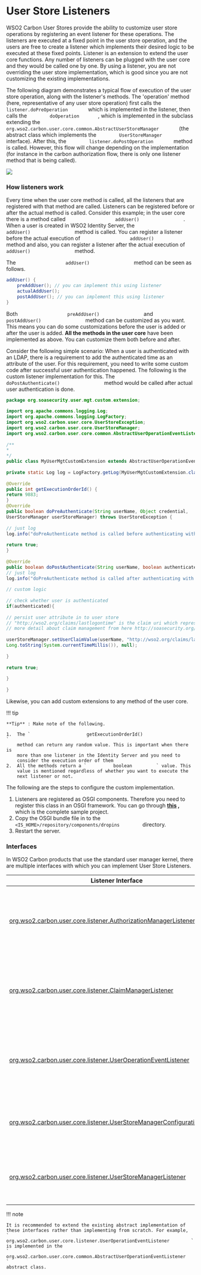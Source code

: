 # User Store Listeners

WSO2 Carbon User Stores provide the ability to customize user store
operations by registering an event listener for these operations. The
listeners are executed at a fixed point in the user store operation, and
the users are free to create a listener which implements their desired
logic to be executed at these fixed points. Listener is an extension to
extend the user core functions. Any number of listeners can be plugged
with the user core and they would be called one by one. By using a
listener, you are not overriding the user store implementation, which is
good since you are not customizing the existing implementations.

The following diagram demonstrates a typical flow of execution of the
user store operation, along with the listener's methods. The 'operation'
method (here, representative of any user store operation) first calls
the `         listener.doPreOperation        ` which is implemented in
the listener, then calls the `         doOperation        `, which is
implemented in the subclass extending the
`         org.wso2.carbon.user.core.common.AbstractUserStoreManager        `
(the abstract class which implements the
`         UserStoreManager        ` interface). After this, the
`         listener.doPostOperation        ` method is called. However,
this flow will change depending on the implementation (for instance in
the carbon authorization flow, there is only one listener method that is
being called).

![](../../assets/img//103330086/103330088.png)

### How listeners work

Every time when the user core method is called, all the listeners that
are registered with that method are called. Listeners can be registered
before or after the actual method is called. Consider this example; in
the user core there is a method called
`                   addUser()                 ` . When a user is created
in WSO2 Identity Server, the
`                   addUser()                 ` method is called. You
can register a listener before the actual execution of
`                   addUser()                 ` method and also, you can
register a listener after the actual execution of
`                   addUser()                 ` method.

The `                   addUser()                 ` method can be seen
as follows.

``` java
addUser() {
    preAddUser(); // you can implement this using listener
    actualAddUser();
    postAddUser(); // you can implement this using listener
}
```

Both `                   preAddUser()                 ` and
`                   postAddUser()                 ` method can be
customized as you want. This means you can do some customizations before
the user is added or after the user is added. **All the methods in the
user core** have been implemented as above. You can customize them both
before and after.

Consider the following simple scenario: When a user is authenticated
with an LDAP, there is a requirement to add the authenticated time as an
attribute of the user. For this requirement, you need to write some
custom code after successful user authentication happened. The following
is the custom listener implementation for this. The
`                   doPostAuthenticate()                 ` method would
be called after actual user authentication is done.

``` java
package org.soasecurity.user.mgt.custom.extension;
 
import org.apache.commons.logging.Log;
import org.apache.commons.logging.LogFactory;
import org.wso2.carbon.user.core.UserStoreException;
import org.wso2.carbon.user.core.UserStoreManager;
import org.wso2.carbon.user.core.common.AbstractUserOperationEventListener;
 
/**
*
*/
public class MyUserMgtCustomExtension extends AbstractUserOperationEventListener {
 
private static Log log = LogFactory.getLog(MyUserMgtCustomExtension.class);
 
@Override
public int getExecutionOrderId() {
return 9883;
}
@Override
public boolean doPreAuthenticate(String userName, Object credential,
UserStoreManager userStoreManager) throws UserStoreException {
 
// just log
log.info("doPreAuthenticate method is called before authenticating with user store");
 
return true;
}
 
@Override
public boolean doPostAuthenticate(String userName, boolean authenticated, UserStoreManager userStoreManager) throws UserStoreException {
// just log
log.info("doPreAuthenticate method is called after authenticating with user store");
 
// custom logic
 
// check whether user is authenticated
if(authenticated){
 
// persist user attribute in to user store
// "http://wso2.org/claims/lastlogontime" is the claim uri which represent the LDAP attribute
// more detail about claim management from here http://soasecurity.org/2012/05/02/claim-management-with-wso2-identity-server/
 
userStoreManager.setUserClaimValue(userName, "http://wso2.org/claims/lastlogontime",
Long.toString(System.currentTimeMillis()), null);
 
}
 
return true;
 
}
 
}
```

Likewise, you can add custom extensions to any method of the user core.

!!! tip
    
    **Tip** : Make note of the following.
    
    1.  The `                     getExecutionOrderId()                   `
        method can return any random value. This is important when there is
        more than one listener in the Identity Server and you need to
        consider the execution order of them
    2.  All the methods return a `          boolean         ` value. This
        value is mentioned regardless of whether you want to execute the
        next listener or not.
    

The following are the steps to configure the custom implementation.

1.  Listeners are registered as OSGI components. Therefore you need to
    register this class in an OSGI framework. You can go through
    **[this](https://svn.wso2.org/repos/wso2/people/asela/user-mgt/custom-listener/)
   ,** which is the complete sample project.
2.  Copy the OSGI bundle file in to the
    `          <IS_HOME>/repository/components/dropins         `
    directory.
3.  Restart the server.

### Interfaces

In WSO2 Carbon products that use the standard user manager kernel, there
are multiple interfaces with which you can implement User Store
Listeners.

| Listener Interface                                                                                                                                                                                                                                      | Operation Type                     | Caller Class                                                                                                                                                                                                                            | Remarks                                                                                             |
|---------------------------------------------------------------------------------------------------------------------------------------------------------------------------------------------------------------------------------------------------------|------------------------------------|-----------------------------------------------------------------------------------------------------------------------------------------------------------------------------------------------------------------------------------------|-----------------------------------------------------------------------------------------------------|
| [org.wso2.carbon.user.core.listener.AuthorizationManagerListener](https://github.com/wso2/carbon-kernel/blob/4.4.x/core/org.wso2.carbon.user.core/src/main/java/org/wso2/carbon/user/core/listener/AuthorizationManagerListener.java)                   | doPreOperation                     | [org.wso2.carbon.user.core.authorization.JDBCAuthorizationManager](https://github.com/wso2/carbon-kernel/blob/4.4.x/core/org.wso2.carbon.user.core/src/main/java/org/wso2/carbon/user/core/authorization/JDBCAuthorizationManager.java) | Only one listener method which gets called before each implemented operation logic                  |
| [org.wso2.carbon.user.core.listener.ClaimManagerListener](https://github.com/wso2/carbon-kernel/blob/4.4.x/core/org.wso2.carbon.user.core/src/main/java/org/wso2/carbon/user/core/listener/ClaimManagerListener.java)                                   | doPreOperation                     | [org.wso2.carbon.user.core.claim.DefaultClaimManager](https://github.com/wso2/carbon-kernel/blob/4.4.x/core/org.wso2.carbon.user.core/src/main/java/org/wso2/carbon/user/core/claim/DefaultClaimManager.java)                           | Only one listener method which gets called before each implemented operation logic                  |
| [org.wso2.carbon.user.core.listener.UserOperationEventListener](https://github.com/wso2/carbon-kernel/blob/4.4.x/core/org.wso2.carbon.user.core/src/main/java/org/wso2/carbon/user/core/listener/UserOperationEventListener.java)                       | doPreOperation and doPostOperation | [org.wso2.carbon.user.core.common.AbstractUserStoreManager](https://github.com/wso2/carbon-kernel/blob/4.4.x/core/org.wso2.carbon.user.core/src/main/java/org/wso2/carbon/user/core/common/AbstractUserStoreManager.java)               | pre and post operations that get called before and after (respectively) implemented operation logic |
| [org.wso2.carbon.user.core.listener.UserStoreManagerConfigurationListener](https://github.com/wso2/carbon-kernel/blob/4.4.x/core/org.wso2.carbon.user.core/src/main/java/org/wso2/carbon/user/core/listener/UserStoreManagerConfigurationListener.java) | doPreOperation                     | [org.wso2.carbon.user.core.common.AbstractUserStoreManager](https://github.com/wso2/carbon-kernel/blob/4.4.x/core/org.wso2.carbon.user.core/src/main/java/org/wso2/carbon/user/core/common/AbstractUserStoreManager.java)               | One listener method which is executed before the implemented logic                                  |
| [org.wso2.carbon.user.core.listener.UserStoreManagerListener](https://github.com/wso2/carbon-kernel/blob/4.4.x/core/org.wso2.carbon.user.core/src/main/java/org/wso2/carbon/user/core/listener/UserStoreManagerListener.java)                           | doPreOperation                     | [org.wso2.carbon.user.core.common.AbstractUserStoreManager](https://github.com/wso2/carbon-kernel/blob/4.4.x/core/org.wso2.carbon.user.core/src/main/java/org/wso2/carbon/user/core/common/AbstractUserStoreManager.java)               | One listener method which is executed before the implemented logic                                  |

!!! note
    
    It is recommended to extend the existing abstract implementation of
    these interfaces rather than implementing from scratch. For example,
    `         org.wso2.carbon.user.core.listener.UserOperationEventListener        `
    is implemented in the
    `         org.wso2.carbon.user.core.common.AbstractUserOperationEventListener        `
    abstract class.
    
